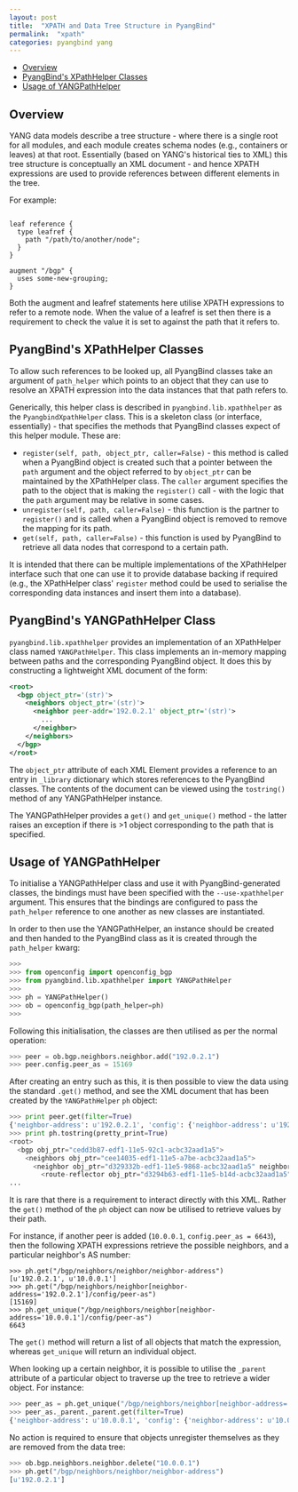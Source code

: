 ```yaml
---
layout: post
title:  "XPATH and Data Tree Structure in PyangBind"
permalink:  "xpath"
categories: pyangbind yang
---
```


 * [Overview](#overview)
 * [PyangBind's XPathHelper Classes](#xpathhelpercls)
 * [Usage of YANGPathHelper](#yangpathhelper)

## Overview <a name="overview"></a>

YANG data models describe a tree structure - where there is a single root for all modules, and each module creates schema nodes (e.g., containers or leaves) at that root. Essentially (based on YANG's historical ties to XML) this tree structure is conceptually an XML document - and hence XPATH expressions are used to provide references between different elements in the tree.

For example:

```yang

leaf reference {
  type leafref {
    path "/path/to/another/node";
  }
}

augment "/bgp" {
  uses some-new-grouping;
}
```

Both the augment and leafref statements here utilise XPATH expressions to refer to a remote node. When the value of a leafref is set then there is a requirement to check the value it is set to against the path that it refers to.

## PyangBind's XPathHelper Classes <a name="xpathhelpercls"></a>

To allow such references to be looked up, all PyangBind classes take an argument of `path_helper` which points to an object that they can use to resolve an XPATH expression into the data instances that that path refers to.

Generically, this helper class is described in `pyangbind.lib.xpathhelper` as the `PyangbindXpathHelper` class. This is a skeleton class (or interface, essentially) - that specifies the methods that PyangBind classes expect of this helper module. These are:

* `register(self, path, object_ptr, caller=False)` - this method is called when a PyangBind object is created such that a pointer between the `path` argument and the object referred to by `object_ptr` can be maintained by the XPathHelper class. The `caller` argument specifies the path to the object that is making the `register()` call - with the logic that the `path` argument may be relative in some cases.
* `unregister(self, path, caller=False)` - this function is the partner to `register()` and is called when a PyangBind object is removed to remove the mapping for its path.
* `get(self, path, caller=False)` - this function is used by PyangBind to retrieve all data nodes that correspond to a certain path.

It is intended that there can be multiple implementations of the XPathHelper interface such that one can use it to provide database backing if required (e.g., the XPathHelper class' `register` method could be used to serialise the corresponding data instances and insert them into a database).

## PyangBind's YANGPathHelper Class

`pyangbind.lib.xpathhelper` provides an implementation of an XPathHelper class named `YANGPathHelper`. This class implements an in-memory mapping between paths and the corresponding PyangBind object. It does this by constructing a lightweight XML document of the form:

```xml
<root>
  <bgp object_ptr='(str)'>
    <neighbors object_ptr='(str)'>
      <neighbor peer-addr='192.0.2.1' object_ptr='(str)'>
        ...
      </neighbor>
    </neighbors>
  </bgp>
</root>
```

The `object_ptr` attribute of each XML Element provides a reference to an entry in `_library` dictionary which stores references to the PyangBind classes. The contents of the document can be viewed using the `tostring()` method of any YANGPathHelper instance.

The YANGPathHelper provides a `get()` and `get_unique()` method - the latter raises an exception if there is >1 object corresponding to the path that is specified.

## Usage of YANGPathHelper <a name="yangpathhelper"></a>

To initialise a YANGPathHelper class and use it with PyangBind-generated classes, the bindings must have been specified with the `--use-xpathhelper` argument. This ensures that the bindings are configured to pass the `path_helper` reference to one another as new classes are instantiated.

In order to then use the YANGPathHelper, an instance should be created and then handed to the PyangBind class as it is created through the `path_helper` kwarg:

```python
>>>
>>> from openconfig import openconfig_bgp
>>> from pyangbind.lib.xpathhelper import YANGPathHelper
>>>
>>> ph = YANGPathHelper()
>>> ob = openconfig_bgp(path_helper=ph)
>>>
```

Following this initialisation, the classes are then utilised as per the normal operation:

```python
>>> peer = ob.bgp.neighbors.neighbor.add("192.0.2.1")
>>> peer.config.peer_as = 15169
```

After creating an entry such as this, it is then possible to view the data using the standard `.get()` method, and see the XML document that has been created by the `YANGPathHelper` `ph` object:

```python
>>> print peer.get(filter=True)
{'neighbor-address': u'192.0.2.1', 'config': {'neighbor-address': u'192.0.2.1', 'peer-as': 15169}}
>>> print ph.tostring(pretty_print=True)
<root>
  <bgp obj_ptr="cedd3b87-edf1-11e5-92c1-acbc32aad1a5">
    <neighbors obj_ptr="cee14035-edf1-11e5-a7be-acbc32aad1a5">
      <neighbor obj_ptr="d329332b-edf1-11e5-9868-acbc32aad1a5" neighbor-address="192.0.2.1">
        <route-reflector obj_ptr="d3294b63-edf1-11e5-b14d-acbc32aad1a5">
...
```

It is rare that there is a requirement to interact directly with this XML. Rather the `get()` method of the `ph` object can now be utilised to retrieve values by their path.

For instance, if another peer is added (`10.0.0.1`, `config.peer_as = 6643`), then the following XPATH expressions retrieve the possible neighbors, and a particular neighbor's AS number:

```
>>> ph.get("/bgp/neighbors/neighbor/neighbor-address")
[u'192.0.2.1', u'10.0.0.1']
>>> ph.get("/bgp/neighbors/neighbor[neighbor-address='192.0.2.1']/config/peer-as")
[15169]
>>> ph.get_unique("/bgp/neighbors/neighbor[neighbor-address='10.0.0.1']/config/peer-as")
6643
```

The `get()` method will return a list of all objects that match the expression, whereas `get_unique` will return an individual object.

When looking up a certain neighbor, it is possible to utilise the `_parent` attribute of a particular object to traverse up the tree to retrieve a wider object. For instance:

```python
>>> peer_as = ph.get_unique("/bgp/neighbors/neighbor[neighbor-address='10.0.0.1']/config/peer-as")
>>> peer_as._parent._parent.get(filter=True)
{'neighbor-address': u'10.0.0.1', 'config': {'neighbor-address': u'10.0.0.1', 'peer-as': 6643}}
```

No action is required  to ensure that objects unregister themselves as they are removed from the data tree:

```python
>>> ob.bgp.neighbors.neighbor.delete("10.0.0.1")
>>> ph.get("/bgp/neighbors/neighbor/neighbor-address")
[u'192.0.2.1']
```
